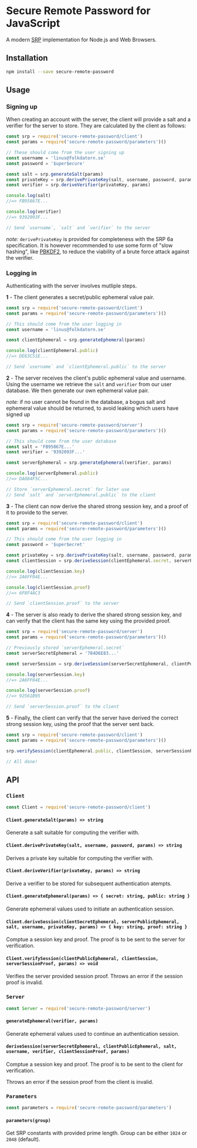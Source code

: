 # Secure Remote Password for JavaScript

A modern [SRP](http://srp.stanford.edu) implementation for Node.js and Web Browsers.

## Installation

```sh
npm install --save secure-remote-password
```

## Usage

### Signing up

When creating an account with the server, the client will provide a salt and a verifier for the server to store. They are calculated by the client as follows:

```js
const srp = require('secure-remote-password/client')
const params = require('secure-remote-password/parameters')()

// These should come from the user signing up
const username = 'linus@folkdatorn.se'
const password = '$uper$ecure'

const salt = srp.generateSalt(params)
const privateKey = srp.derivePrivateKey(salt, username, password, params)
const verifier = srp.deriveVerifier(privateKey, params)

console.log(salt)
//=> FB95867E...

console.log(verifier)
//=> 9392093F...

// Send `username`, `salt` and `verifier` to the server
```

*note:* `derivePrivateKey` is provided for completeness with the SRP 6a specification. It is however recommended to use some form of "slow hashing", like [PBKDF2](https://en.wikipedia.org/wiki/PBKDF2), to reduce the viability of a brute force attack against the verifier.

### Logging in

Authenticating with the server involves mutliple steps.

**1** - The client generates a secret/public ephemeral value pair.

```js
const srp = require('secure-remote-password/client')
const params = require('secure-remote-password/parameters')()

// This should come from the user logging in
const username = 'linus@folkdatorn.se'

const clientEphemeral = srp.generateEphemeral(params)

console.log(clientEphemeral.public)
//=> DE63C51E...

// Send `username` and `clientEphemeral.public` to the server
```

**2** - The server receives the client's public ephemeral value and username. Using the username we retrieve the `salt` and `verifier` from our user database. We then generate our own ephemeral value pair.

*note:* if no user cannot be found in the database, a bogus salt and ephemeral value should be returned, to avoid leaking which users have signed up

```js
const srp = require('secure-remote-password/server')
const params = require('secure-remote-password/parameters')()

// This should come from the user database
const salt = 'FB95867E...'
const verifier = '9392093F...'

const serverEphemeral = srp.generateEphemeral(verifier, params)

console.log(serverEphemeral.public)
//=> DA084F5C...

// Store `serverEphemeral.secret` for later use
// Send `salt` and `serverEphemeral.public` to the client
```

**3** - The client can now derive the shared strong session key, and a proof of it to provide to the server.

```js
const srp = require('secure-remote-password/client')
const params = require('secure-remote-password/parameters')()

// This should come from the user logging in
const password = '$uper$ecret'

const privateKey = srp.derivePrivateKey(salt, username, password, params)
const clientSession = srp.deriveSession(clientEphemeral.secret, serverPublicEphemeral, salt, username, privateKey, params)

console.log(clientSession.key)
//=> 2A6FF04E...

console.log(clientSession.proof)
//=> 6F8F4AC3

// Send `clientSession.proof` to the server
```

**4** - The server is also ready to derive the shared strong session key, and can verify that the client has the same key using the provided proof.

```js
const srp = require('secure-remote-password/server')
const params = require('secure-remote-password/parameters')()

// Previously stored `serverEphemeral.secret`
const serverSecretEphemeral = '784D6E83...'

const serverSession = srp.deriveSession(serverSecretEphemeral, clientPublicEphemeral, salt, username, verifier, clientSessionProof, params)

console.log(serverSession.key)
//=> 2A6FF04E...

console.log(serverSession.proof)
//=> 92561B95

// Send `serverSession.proof` to the client
```

**5** - Finally, the client can verify that the server have derived the correct strong session key, using the proof that the server sent back.

```js
const srp = require('secure-remote-password/client')
const params = require('secure-remote-password/parameters')()

srp.verifySession(clientEphemeral.public, clientSession, serverSessionProof, params)

// All done!
```

## API

### `Client`

```js
const Client = require('secure-remote-password/client')
```

#### `Client.generateSalt(params) => string`

Generate a salt suitable for computing the verifier with.

#### `Client.derivePrivateKey(salt, username, password, params) => string`

Derives a private key suitable for computing the verifier with.

#### `Client.deriveVerifier(privateKey, params) => string`

Derive a verifier to be stored for subsequent authentication atempts.

#### `Client.generateEphemeral(params) => { secret: string, public: string }`

Generate ephemeral values used to initiate an authentication session.

#### `Client.deriveSession(clientSecretEphemeral, serverPublicEphemeral, salt, username, privateKey, params) => { key: string, proof: string }`

Comptue a session key and proof. The proof is to be sent to the server for verification.

#### `Client.verifySession(clientPublicEphemeral, clientSession, serverSessionProof, params) => void`

Verifies the server provided session proof. Throws an error if the session proof is invalid.

### `Server`

```js
const Server = require('secure-remote-password/server')
```

#### `generateEphemeral(verifier, params)`

Generate ephemeral values used to continue an authentication session.

#### `deriveSession(serverSecretEphemeral, clientPublicEphemeral, salt, username, verifier, clientSessionProof, params)`

Comptue a session key and proof. The proof is to be sent to the client for verification.

Throws an error if the session proof from the client is invalid.

### `Parameters`

```js
const parameters = require('secure-remote-password/parameters')
```

#### `parameters(group)`

Get SRP constants with provided prime length. Group can be either `1024` or `2048` (default).
